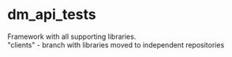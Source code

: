 # dm_api_tests
Framework with all supporting libraries.  
"clients" - branch with libraries moved to independent repositories